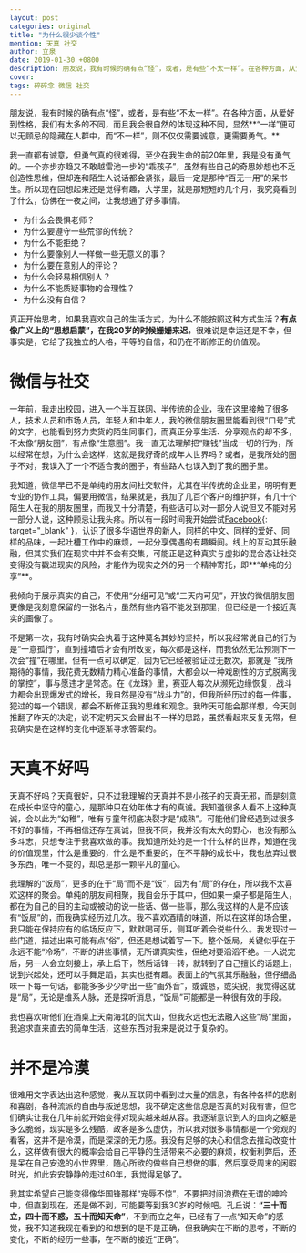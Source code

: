 ```yaml
---
layout: post
categories: original
title: "为什么很少谈个性"
mention: 天真 社交
author: 立泉
date: 2019-01-30 +0800
description: 朋友说，我有时候的确有点“怪”，或者，是有些“不太一样”。在各种方面，从爱好到性格，我们有太多的不同，而且我会很自然的体现这种不同，显然“一样”便可以无顾忌的隐藏在人群中，而“不一样”，则不仅仅需要诚意，更需要勇气。
cover: 
tags: 碎碎念 微信 社交
---
```


朋友说，我有时候的确有点“怪”，或者，是有些“不太一样”。在各种方面，从爱好到性格，我们有太多的不同，而且我会很自然的体现这种不同，显然**“一样”便可以无顾忌的隐藏在人群中，而“不一样”，则不仅仅需要诚意，更需要勇气。**

我一直都有诚意，但勇气真的很难得，至少在我生命的前20年里，我是没有勇气的。一个亦步亦趋又不敢越雷池一步的“乖孩子”，虽然有些自己的奇思妙想也不乏创造性思维，但却连和陌生人说话都会紧张，最后一定是那种“百无一用”的呆书生。所以现在回想起来还是觉得有趣，大学里，就是那短短的几个月，我究竟看到了什么，仿佛在一夜之间，让我想通了好多事情。

* 为什么会畏惧老师？
* 为什么要遵守一些荒谬的传统？
* 为什么不能拒绝？
* 为什么要像别人一样做一些无意义的事？
* 为什么要在意别人的评论？
* 为什么会轻易相信别人？
* 为什么不能质疑事物的合理性？
* 为什么没有自信？

真正开始思考，如果我喜欢自己的生活方式，为什么不能按照这种方式生活？**有点像广义上的“思想启蒙”，在我20岁的时候姗姗来迟**，很难说是幸运还是不幸，但事实是，它给了我独立的人格，平等的自信，和仍在不断修正的价值观。

# 微信与社交

一年前，我走出校园，进入一个半互联网、半传统的企业，我在这里接触了很多人，技术人员和市场人员，年轻人和中年人，我的微信朋友圈里能看到很“口号”式的文字，也能看到努力卖货的陌生同事们，而真正分享生活、分享观点的却不多，不太像“朋友圈”，有点像“生意圈”。我一直无法理解把“赚钱”当成一切的行为，所以经常在想，为什么会这样，这就是我好奇的成年人世界吗？或者，是我所处的圈子不对，我误入了一个不适合我的圈子，有些路人也误入到了我的圈子里。

我知道，微信早已不是单纯的朋友间社交软件，尤其在半传统的企业里，明明有更专业的协作工具，偏要用微信，结果就是，我加了几百个客户的维护群，有几十个陌生人在我的朋友圈里，而我又十分清楚，有些话可以对一部分人说但又不能对另一部分人说，这种顾忌让我头疼。所以有一段时间我开始尝试[Facebook](https://www.facebook.com/apqx.me){: target="_blank" }，认识了很多华语世界的新人，同样的中文、同样的爱好、同样的品味，一起吐槽工作中的麻烦，一起分享偶遇的有趣瞬间。线上的互动其乐融融，但其实我们在现实中并不会有交集，可能正是这种真实与虚拟的混合态让社交变得没有戳进现实的风险，才能作为现实之外的另一个精神寄托，即**“单纯的分享”**。

我倾向于展示真实的自己，不使用“分组可见”或“三天内可见”，开放的微信朋友圈更像是我刻意保留的一张名片，虽然有些内容不能发到那里，但已经是一个接近真实的画像了。

不是第一次，我有时确实会执着于这种莫名其妙的坚持，所以我经常说自己的行为是“一意孤行”，直到撞墙后才会有所改变，每次都是这样，而我依然无法预测下一次会“撞”在哪里。但有一点可以确定，因为它已经被验证过无数次，那就是 “我所期待的事情，我花费无数精力精心准备的事情，大都会以一种戏剧性的方式脱离我的掌控”，事与愿违才是常态。在《龙珠》里，赛亚人每次从濒死边缘恢复，战斗力都会出现爆发式的增长，我自然是没有“战斗力”的，但我所经历过的每一件事，犯过的每一个错误，都会不断修正我的思维和观念。我昨天可能会那样想，今天则推翻了昨天的决定，说不定明天又会冒出不一样的思路，虽然看起来反复无常，但我确实是在这样的变化中逐渐寻求答案的。

# 天真不好吗

天真不好吗？天真很好，只不过我理解的天真并不是小孩子的天真无邪，而是刻意在成长中坚守的童心，是那种只在幼年体才有的真诚。我知道很多人看不上这种真诚，会以此为“幼稚”，唯有与童年彻底决裂才是“成熟”。可能他们曾经遇到过很多不好的事情，不再相信还存在真诚，但我不同，我并没有太大的野心，也没有那么多斗志，只想专注于我喜欢做的事。我知道所处的是一个什么样的世界，知道在我的价值观里，什么是重要的，什么是不重要的，在不平静的成长中，我也放弃过很多东西，唯一不变的，却总是那一颗平凡的童心。

我理解的“饭局”，更多的在于“局”而不是“饭”，因为有“局”的存在，所以我不太喜欢这样的聚会。单纯的朋友间相聚，我自会乐于其中，但如果一桌子都是陌生人，都在为自己的目的主动或被动的说一些话、做一些事，那么我这样的人是不应该有“饭局”的，而我确实经历过几次。我不喜欢酒精的味道，所以在这样的场合里，我只能在保持应有的临场反应下，默默喝可乐，侧耳听着会说些什么。我发现过一些门道，描述出来可能有点“俗”，但还是想试着写一下。整个饭局，关键似乎在于永远不能“冷场”，不断的讲些事情，无所谓真实性，但绝对要滔滔不绝。一人说完后，另一人会立刻接上，承上启下，然后话锋一转，就转到了自己擅长的话题上，说到兴起处，还可以手舞足蹈，其实也挺有趣。表面上的气氛其乐融融，但仔细品味一下每一句话，都能多多少少听出一些“画外音”，或诚恳，或尖锐，我觉得这就是“局”，无论是维系人脉，还是探听消息，“饭局”可能都是一种很有效的手段。

我也喜欢听他们在酒桌上天南海北的侃大山，但我永远也无法融入这些“局”里面，我追求直来直去的简单生活，这些东西对我来是说过于复杂的。

# 并不是冷漠

很难用文字表达出这种感觉，我从互联网中看到过大量的信息，有各种各样的悲剧和喜剧，各种流派的自由与叛逆思想，我不确定这些信息是否真的对我有害，但它们确实让我在几年前就开始变得对现实越来越从容。我逐渐意识到人的血肉之躯是多么脆弱，现实是多么残酷，政客是多么虚伪，所以我对很多事情都是一个旁观的看客，这并不是冷漠，而是深深的无力感。我没有足够的决心和信念去推动改变什么，这样做有很大的概率会给自己平静的生活带来不必要的麻烦，权衡利弊后，还是呆在自己安逸的小世界里，随心所欲的做些自己想做的事，然后享受周末的闲暇时光，如此安安静静的走过60年，我觉得足够了。

我其实希望自己能变得像华国锋那样“宠辱不惊”，不要把时间浪费在无谓的呻吟中，但直到现在，还是做不到，可能要等到我30岁的时候吧。孔丘说：**“三十而立，四十而不惑，五十而知天命”**，不到而立之年，已经有了一点“知天命”的感觉，我不知道我现在看到的和想到的是不是正确，但我确实在不断的思考，不断的变化，不断的经历一些事，在不断的接近“正确”。